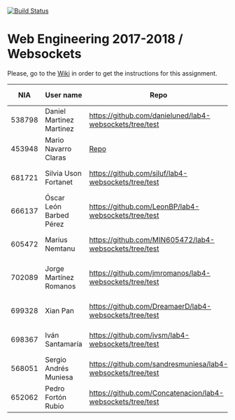 [![Build Status](https://travis-ci.org/UNIZAR-30246-WebEngineering/lab4-websockets.svg?branch=master)](https://travis-ci.org/UNIZAR-30246-WebEngineering/lab4-websockets)
# Web Engineering 2017-2018 / Websockets
Please, go to the [Wiki](https://github.com/UNIZAR-30246-WebEngineering/lab4-websockets/wiki) in order to get the instructions for this assignment.

NIA    | User name | Repo | Build Status | Improvement | Score
-------|-----------|------|--------------|-------------|--------
538798 | Daniel Martinez Martinez | https://github.com/danieluned/lab4-websockets/tree/test | [![Build Status](https://travis-ci.org/danieluned/lab4-websockets.svg?branch=test)](https://travis-ci.org/danieluned/lab4-websockets) | |
453948 | Mario Navarro Claras | [Repo](https://github.com/mnclaras/lab4-websockets/tree/test) | [![Build Status](https://travis-ci.org/mnclaras/lab4-websockets-ws.svg?branch=test)](https://travis-ci.org/mnclaras/lab4-websockets) | | |
681721 | Silvia Uson Fortanet | https://github.com/siluf/lab4-websockets/tree/test | [![Build Status](https://travis-ci.org/siluf/lab4-websockets.svg?branch=test)](https://travis-ci.org/siluf/lab4-websockets) | |
666137 | Óscar León Barbed Pérez | https://github.com/LeonBP/lab4-websockets/tree/test | [![Build Status](https://travis-ci.org/LeonBP/lab4-websockets-ws.svg?branch=test)](https://travis-ci.org/LeonBP/lab4-websockets) | | |
605472 | Marius Nemtanu | https://github.com/MIN605472/lab4-websockets/tree/test | [![Build Status](https://travis-ci.org/MIN605472/lab4-websockets.svg?branch=test)](https://travis-ci.org/MIN605472/lab4-websockets) | | |
702089 | Jorge Martínez Romanos | https://github.com/jmromanos/lab4-websockets/tree/test | [![Build Status](https://travis-ci.org/jmromanos/lab4-websockets.svg?branch=test)](https://travis-ci.org/jmromanos/lab4-websockets) | Proposal: Adapt code to Spring Boot | 🎁
699328 | Xian Pan | https://github.com/DreamaerD/lab4-websockets/tree/test | [![Build Status](https://travis-ci.org/DreamaerD/lab4-websockets.svg?branch=test)](https://travis-ci.org/DreamaerD/lab4-websockets) | | 
698367 | Iván Santamaría | https://github.com/ivsm/lab4-websockets/tree/test | [![Build Status](https://travis-ci.org/ivsm/lab4-websockets.svg?branch=test)](https://travis-ci.org/ivsm/lab4-websockets) | | |
568051 | Sergio Andrés Muniesa | https://github.com/sandresmuniesa/lab4-websockets/tree/test | [![Build Status](https://travis-ci.org/sandresmuniesa/lab4-websockets.svg?branch=test)](https://travis-ci.org/sandresmuniesa/lab4-websockets) | | |
652062 | Pedro Fortón Rubio| https://github.com/Concatenacion/lab4-websockets/tree/test | [![Build Status](https://travis-ci.org/Concatenacion/lab4-websockets-ws.svg?branch=test)](https://travis-ci.org/Concatenacion/lab4-websockets) | | |

